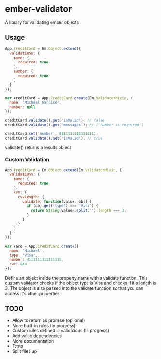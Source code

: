 ember-validator
===============

A library for validating ember objects

Usage
-----

```javascript
App.CreditCard = Em.Object.extend({
  validations: {
    name: {
      required: true
    },
    number: {
      required: true
    }
  }
});

var creditCard = App.CreditCard.create(Em.ValidatorMixin, {
  name: 'Michael Narciso',
  number: null
});

creditCard.validate().get('isValid'); // false
creditCard.validate().get('messages'); // ['number is required']

creditCard.set('number', 4111111111111111);
creditCard.validate().get('isValid'); // true
```

validate() returns a results object

### Custom Validation

```javascript
App.CreditCard = Em.Object.extend(Em.ValidatorMixin, {
  validations: {
    name: {
      required: true
    },
    cvv: {
      cvvLength: {
        validate: function(value, obj) {
          if (obj.get('type') === 'Visa') {
            return String(value).split('').length === 3;
          }
        }
      }
    }
  }
});

var card = App.CreditCard.create({
  name: 'Michael',
  type: 'Visa',
  number: 4111111111111111,
  cvv: 944
});
```

Define an object inside the property name with a validate function. This custom validator checks if the object type is Visa and checks if it's length is 3. The object is also passed into the validate function so that you can access it's other properties.

TODO
----
- Allow to return as promise (optional)
- More built-in rules (In progress)
- Custom rules defined in validations (In progress)
- Add value dependencies
- More documentation
- Tests
- Split files up
